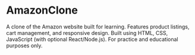# AmazonClone
A clone of the Amazon website built for learning. Features product listings, cart management, and responsive design. Built using HTML, CSS, JavaScript (with optional React/Node.js). For practice and educational purposes only.
